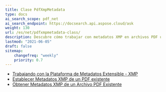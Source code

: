 ```yaml
---
title: Clase PdfXmpMetadata
type: docs
ai_search_scope: pdf_net
ai_search_endpoint: https://docsearch.api.aspose.cloud/ask
weight: 130
url: /es/net/pdfxmpmetadata-class/
description: Descubre cómo trabajar con metadatos XMP en archivos PDF utilizando la clase PDFXMPMetadata en .NET con Aspose.PDF.
lastmod: "2021-06-05"
draft: false
sitemap:
    changefreq: "weekly"
    priority: 0.7
---
```

- [Trabajando con la Plataforma de Metadatos Extensible - XMP](/pdf/es/net/working-with-extensible-metadata-platform-xmp/)
- [Establecer Metadatos XMP de un PDF existente](/pdf/es/net/set-xmp-metadata-of-an-existing-pdf/)
- [Obtener Metadatos XMP de un Archivo PDF Existente](/pdf/es/net/get-xmp-metadata-of-an-existing-pdf-file/)
